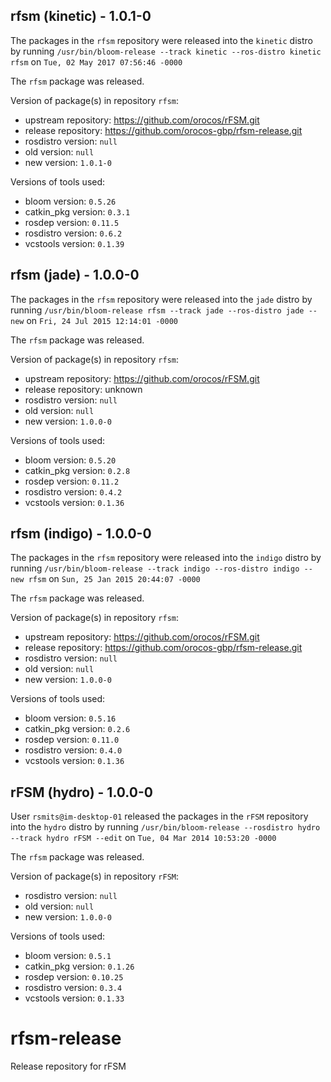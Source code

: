## rfsm (kinetic) - 1.0.1-0

The packages in the `rfsm` repository were released into the `kinetic` distro by running `/usr/bin/bloom-release --track kinetic --ros-distro kinetic rfsm` on `Tue, 02 May 2017 07:56:46 -0000`

The `rfsm` package was released.

Version of package(s) in repository `rfsm`:

- upstream repository: https://github.com/orocos/rFSM.git
- release repository: https://github.com/orocos-gbp/rfsm-release.git
- rosdistro version: `null`
- old version: `null`
- new version: `1.0.1-0`

Versions of tools used:

- bloom version: `0.5.26`
- catkin_pkg version: `0.3.1`
- rosdep version: `0.11.5`
- rosdistro version: `0.6.2`
- vcstools version: `0.1.39`


## rfsm (jade) - 1.0.0-0

The packages in the `rfsm` repository were released into the `jade` distro by running `/usr/bin/bloom-release rfsm --track jade --ros-distro jade --new` on `Fri, 24 Jul 2015 12:14:01 -0000`

The `rfsm` package was released.

Version of package(s) in repository `rfsm`:
- upstream repository: https://github.com/orocos/rFSM.git
- release repository: unknown
- rosdistro version: `null`
- old version: `null`
- new version: `1.0.0-0`

Versions of tools used:
- bloom version: `0.5.20`
- catkin_pkg version: `0.2.8`
- rosdep version: `0.11.2`
- rosdistro version: `0.4.2`
- vcstools version: `0.1.36`


## rfsm (indigo) - 1.0.0-0

The packages in the `rfsm` repository were released into the `indigo` distro by running `/usr/bin/bloom-release --track indigo --ros-distro indigo --new rfsm` on `Sun, 25 Jan 2015 20:44:07 -0000`

The `rfsm` package was released.

Version of package(s) in repository `rfsm`:
- upstream repository: https://github.com/orocos/rFSM.git
- release repository: https://github.com/orocos-gbp/rfsm-release.git
- rosdistro version: `null`
- old version: `null`
- new version: `1.0.0-0`

Versions of tools used:
- bloom version: `0.5.16`
- catkin_pkg version: `0.2.6`
- rosdep version: `0.11.0`
- rosdistro version: `0.4.0`
- vcstools version: `0.1.36`


## rFSM (hydro) - 1.0.0-0

User `rsmits@im-desktop-01` released the packages in the `rFSM` repository into the `hydro` distro by running `/usr/bin/bloom-release --rosdistro hydro --track hydro rFSM --edit` on `Tue, 04 Mar 2014 10:53:20 -0000`

The `rfsm` package was released.

Version of package(s) in repository `rFSM`:
- rosdistro version: `null`
- old version: `null`
- new version: `1.0.0-0`

Versions of tools used:
- bloom version: `0.5.1`
- catkin_pkg version: `0.1.26`
- rosdep version: `0.10.25`
- rosdistro version: `0.3.4`
- vcstools version: `0.1.33`


rfsm-release
============

Release repository for rFSM
